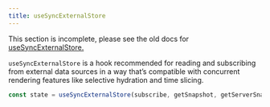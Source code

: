 ```yaml
---
title: useSyncExternalStore
---
```


<Wip>

This section is incomplete, please see the old docs for [useSyncExternalStore.](https://reactjs.org/docs/hooks-reference.html#usesyncexternalstore)

</Wip>


<Intro>

`useSyncExternalStore` is a hook recommended for reading and subscribing from external data sources in a way that’s compatible with concurrent rendering features like selective hydration and time slicing.

```js
const state = useSyncExternalStore(subscribe, getSnapshot, getServerSnapshot?);
```

</Intro>

<InlineToc />
